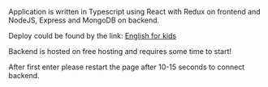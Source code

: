 Application is written in Typescript using React with Redux on frontend and NodeJS, Express and MongoDB on backend.

Deploy could be found by the link:
[English for kids](https://english-for-kids-yuriyl-git.netlify.app/ "English for kids")

Backend is hosted on free hosting and requires some time to start!

After first enter please restart the page after 10-15 seconds to connect backend.
